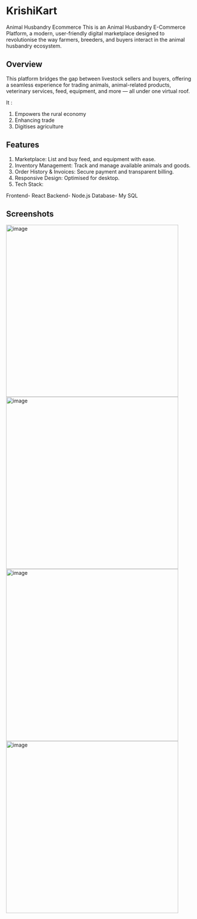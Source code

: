 # KrishiKart
Animal Husbandry Ecommerce
This is an Animal Husbandry E-Commerce Platform, a modern, user-friendly digital marketplace designed to revolutionise the way farmers, breeders, and buyers interact in the animal husbandry ecosystem.

## Overview

This platform bridges the gap between livestock sellers and buyers, offering a seamless experience for trading animals, animal-related products, veterinary services, feed, equipment, and more — all under one virtual roof.

It :
1. Empowers the rural economy
2. Enhancing trade
3. Digitises  agriculture
   
## Features

1. Marketplace: List and buy feed, and equipment with ease.
2. Inventory Management: Track and manage available animals and goods.
3. Order History & Invoices: Secure payment and transparent billing.
4. Responsive Design: Optimised for desktop.
5. Tech Stack: 

Frontend- React 
Backend- Node.js 
Database- My SQL 
 
## Screenshots

<img width="468" alt="image" src="https://github.com/user-attachments/assets/ed46c8dd-54f6-48f4-8dde-defa9c7a811e" />

<img width="468" alt="image" src="https://github.com/user-attachments/assets/6bedd1b0-ae15-4e0b-9271-0a80faeed0f0" />


<img width="468" alt="image" src="https://github.com/user-attachments/assets/e5efc048-ff43-4ce0-8c6f-c7b7ccb96231" />

<img width="468" alt="image" src="https://github.com/user-attachments/assets/bd72ccd1-617b-4c72-84ef-5fda50c6e774" />




